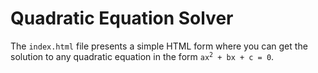 # Quadratic Equation Solver

The `index.html` file presents a simple HTML form where you can get the solution to any quadratic equation in the form <code>ax<sup>2</sup> + bx + c = 0</code>.